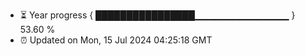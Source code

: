 - ⏳ Year progress { ████████████████▁▁▁▁▁▁▁▁▁▁▁▁▁▁ } 53.60 %
- ⏰ Updated on Mon, 15 Jul 2024 04:25:18 GMT

